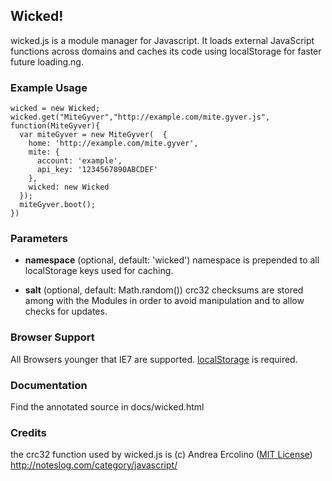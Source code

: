 ## Wicked!

wicked.js is a module manager for Javascript. It loads external JavaScript functions
across domains and caches its code using localStorage for faster future loading.ng.

### Example Usage

    wicked = new Wicked;
    wicked.get("MiteGyver","http://example.com/mite.gyver.js", function(MiteGyver){
      var miteGyver = new MiteGyver(  {
        home: 'http://example.com/mite.gyver', 
        mite: {
          account: 'example',
          api_key: '1234567890ABCDEF'
        },
        wicked: new Wicked
      });
      miteGyver.boot();
    })
   
### Parameters

* **namespace** (optional, default: 'wicked')
  namespace is prepended to all localStorage keys used for caching.

* **salt** (optional, default: Math.random())
  crc32 checksums are stored among with the Modules in order to avoid manipulation
  and to allow checks for updates.
   
### Browser Support

All Browsers younger that IE7 are supported. [localStorage](http://dev.w3.org/html5/webstorage/) is required.
   
### Documentation

Find the annotated source in docs/wicked.html

### Credits

the crc32 function used by wicked.js is (c) Andrea Ercolino ([MIT License](http://www.opensource.org/licenses/mit-license.php))  
http://noteslog.com/category/javascript/ 